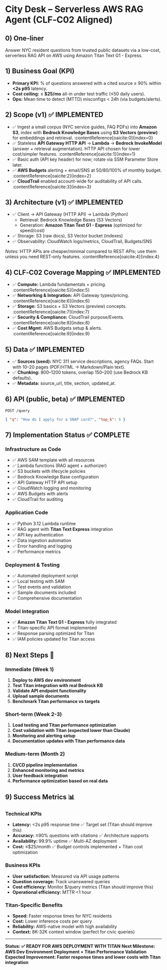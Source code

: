 # City Desk – Serverless AWS RAG Agent (CLF‑C02 Aligned)

## 0) One-liner
Answer NYC resident questions from trusted public datasets via a low-cost, serverless RAG API on AWS using Amazon Titan Text G1 - Express.

## 1) Business Goal (KPI)
- **Primary KPI:** % of questions answered with a cited source ≥ 90% within **<2s p95** latency.
- **Cost ceiling:** ≤ **$25/mo** all-in under test traffic (≤50 daily users).
- **Ops:** Mean time to detect (MTTD) misconfigs < 24h (via budgets/alerts).

## 2) Scope (v1) ✅ IMPLEMENTED
- ✅ Ingest a small corpus (NYC service guides, FAQ PDFs) into **Amazon S3**, index with **Bedrock Knowledge Bases** using **S3 Vectors (preview)** for embeddings and retrieval. :contentReference[oaicite:0]{index=0}
- ✅ Stateless **API Gateway HTTP API** → **Lambda** → **Bedrock InvokeModel** (answer + retrieval augmentation). HTTP API chosen for lower cost/simpler features. :contentReference[oaicite:1]{index=1}
- ✅ Basic auth (API key header) for now; rotate via SSM Parameter Store later.
- ✅ **AWS Budgets** alerting + email/SNS at 50/80/100% of monthly budget. :contentReference[oaicite:2]{index=2}
- ✅ **CloudTrail** enabled account-wide for auditability of API calls. :contentReference[oaicite:3]{index=3}

## 3) Architecture (v1) ✅ IMPLEMENTED
- ✅ Client → API Gateway (HTTP API) → Lambda (Python)  
  - Retrieval: Bedrock Knowledge Bases (S3 Vectors)  
  - Generation: **Amazon Titan Text G1 - Express** (optimized for speed/cost)
- ✅ Storage: S3 (raw docs), S3 Vector bucket (indexes)  
- ✅ Observability: CloudWatch logs/metrics, CloudTrail, Budgets/SNS

_Notes:_ HTTP APIs are cheaper/minimal compared to REST APIs; use them unless you need REST‑only features. :contentReference[oaicite:4]{index:4}

## 4) CLF‑C02 Coverage Mapping ✅ IMPLEMENTED
- ✅ **Compute:** Lambda fundamentals + pricing. :contentReference[oaicite:5]{index:5}
- ✅ **Networking & Integration:** API Gateway types/pricing. :contentReference[oaicite:6]{index:6}
- ✅ **Storage:** S3 basics + S3 Vectors (preview) concepts. :contentReference[oaicite:7]{index:7}
- ✅ **Security & Compliance:** CloudTrail purpose/Events. :contentReference[oaicite:8]{index:8}
- ✅ **Cost Mgmt:** AWS Budgets setup & alerts. :contentReference[oaicite:9]{index:9}

## 5) Data ✅ IMPLEMENTED
- ✅ **Sources (seed):** NYC 311 service descriptions, agency FAQs. Start with 10–20 pages (PDF/HTML → Markdown/Plain text).
- ✅ **Chunking:** 800–1200 tokens, overlap 150–200 (use Bedrock KB defaults).
- ✅ **Metadata:** source_url, title, section, updated_at.

## 6) API (public, beta) ✅ IMPLEMENTED
`POST /query`
```json
{ "q": "How do I apply for a SNAP card?", "top_k": 6 }
```

## 7) Implementation Status ✅ COMPLETE

### Infrastructure as Code
- ✅ AWS SAM template with all resources
- ✅ Lambda functions (RAG agent + authorizer)
- ✅ S3 buckets with lifecycle policies
- ✅ Bedrock Knowledge Base configuration
- ✅ API Gateway HTTP API setup
- ✅ CloudWatch logging and monitoring
- ✅ AWS Budgets with alerts
- ✅ CloudTrail for auditing

### Application Code
- ✅ Python 3.12 Lambda runtime
- ✅ RAG agent with **Titan Text Express** integration
- ✅ API key authentication
- ✅ Data ingestion automation
- ✅ Error handling and logging
- ✅ Performance metrics

### Deployment & Testing
- ✅ Automated deployment script
- ✅ Local testing with SAM
- ✅ Test events and validation
- ✅ Sample documents included
- ✅ Comprehensive documentation

### Model Integration
- ✅ **Amazon Titan Text G1 - Express** fully integrated
- ✅ Titan-specific API format implemented
- ✅ Response parsing optimized for Titan
- ✅ IAM policies updated for Titan access

## 8) Next Steps 🚀

### Immediate (Week 1)
1. **Deploy to AWS dev environment**
2. **Test Titan integration with real Bedrock KB**
3. **Validate API endpoint functionality**
4. **Upload sample documents**
5. **Benchmark Titan performance vs targets**

### Short-term (Week 2-3)
1. **Load testing and Titan performance optimization**
2. **Cost validation with Titan (expected lower than Claude)**
3. **Monitoring and alerting setup**
4. **Documentation updates with Titan performance data**

### Medium-term (Month 2)
1. **CI/CD pipeline implementation**
2. **Enhanced monitoring and metrics**
3. **User feedback integration**
4. **Performance optimization based on real data**

## 9) Success Metrics 📊

### Technical KPIs
- **Latency:** <2s p95 response time ✅ Target set (Titan should improve this)
- **Accuracy:** ≥90% questions with citations ✅ Architecture supports
- **Availability:** 99.9% uptime ✅ Multi-AZ deployment
- **Cost:** ≤$25/month ✅ Budget controls implemented + Titan cost optimization

### Business KPIs
- **User satisfaction:** Measured via API usage patterns
- **Question coverage:** Track unanswered queries
- **Cost efficiency:** Monitor $/query metrics (Titan should improve this)
- **Operational efficiency:** MTTR <1 hour

### Titan-Specific Benefits
- **Speed:** Faster response times for NYC residents
- **Cost:** Lower inference costs per query
- **Reliability:** AWS-native model with high availability
- **Context:** 8K-32K context window (perfect for civic queries)

---

**Status: ✅ READY FOR AWS DEPLOYMENT WITH TITAN**
**Next Milestone: AWS Dev Environment Deployment + Titan Performance Validation**
**Expected Improvement: Faster response times and lower costs with Titan integration**
